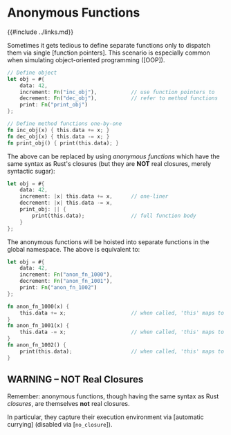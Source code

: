 Anonymous Functions
===================

{{#include ../links.md}}

Sometimes it gets tedious to define separate functions only to dispatch them via single [function pointers].
This scenario is especially common when simulating object-oriented programming ([OOP]).

```rust no_run
// Define object
let obj = #{
    data: 42,
    increment: Fn("inc_obj"),           // use function pointers to
    decrement: Fn("dec_obj"),           // refer to method functions
    print: Fn("print_obj")
};

// Define method functions one-by-one
fn inc_obj(x) { this.data += x; }
fn dec_obj(x) { this.data -= x; }
fn print_obj() { print(this.data); }
```

The above can be replaced by using _anonymous functions_ which have the same syntax as Rust's closures
(but they are **NOT** real closures, merely syntactic sugar):

```rust no_run
let obj = #{
    data: 42,
    increment: |x| this.data += x,      // one-liner
    decrement: |x| this.data -= x,
    print_obj: || {
        print(this.data);               // full function body
    }
};
```

The anonymous functions will be hoisted into separate functions in the global namespace.
The above is equivalent to:

```rust no_run
let obj = #{
    data: 42,
    increment: Fn("anon_fn_1000"),
    decrement: Fn("anon_fn_1001"),
    print: Fn("anon_fn_1002")
};

fn anon_fn_1000(x) {
    this.data += x;                     // when called, 'this' maps to the object map
}
fn anon_fn_1001(x) {
    this.data -= x;                     // when called, 'this' maps to the object map
}
fn anon_fn_1002() {
    print(this.data);                   // when called, 'this' maps to the object map
}
```


WARNING &ndash; NOT Real Closures
--------------------------------

Remember: anonymous functions, though having the same syntax as Rust _closures_, are themselves
**not** real closures.

In particular, they capture their execution environment via [automatic currying]
(disabled via [`no_closure`]).
